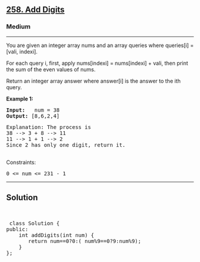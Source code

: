 
<h2><a href="https://leetcode.com/problems/add-digits/description/">258. Add Digits</a></h2>
<h3>Medium</h3>
<hr>
<div><p>
 You are given an integer array nums and an array queries where queries[i] = [vali, indexi].

For each query i, first, apply nums[indexi] = nums[indexi] + vali, then print the sum of the even values of nums.

Return an integer array answer where answer[i] is the answer to the ith query.
</p>


<p><strong>Example 1:</strong></p>
<pre><strong>Input:</strong>   num = 38
<strong>Output:</strong> [8,6,2,4]
</pre>
<pre>
Explanation: The process is
38 --> 3 + 8 --> 11
11 --> 1 + 1 --> 2 
Since 2 has only one digit, return it.
  </pre>
  


Constraints:
<pre>
0 <= num <= 231 - 1
</pre>
<hr>
 <h2><strong><b>Solution</b></strong></h2>
 <br>
 <pre>
 class Solution {
public:
    int addDigits(int num) {
       return num==0?0:( num%9==0?9:num%9);
    }
};
 </pre>

